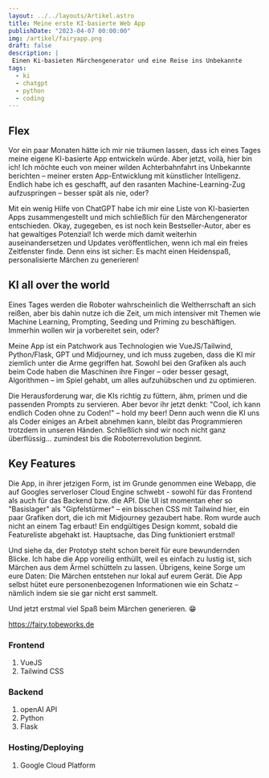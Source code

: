 ```yaml
---
layout: ../../layouts/Artikel.astro
title: Meine erste KI-basierte Web App
publishDate: "2023-04-07 00:00:00"
img: /artikel/fairyapp.png
draft: false
description: |
 Einen Ki-basieten Märchengenerator und eine Reise ins Unbekannte
tags:
  - ki
  - chatgpt
  - python
  - coding
---
```

## Flex
Vor ein paar Monaten hätte ich mir nie träumen lassen, dass ich eines Tages meine eigene KI-basierte App entwickeln würde. Aber jetzt, voilà, hier bin ich! Ich möchte euch von meiner wilden Achterbahnfahrt ins Unbekannte berichten – meiner ersten App-Entwicklung mit künstlicher Intelligenz. Endlich habe ich es geschafft, auf den rasanten Machine-Learning-Zug aufzuspringen – besser spät als nie, oder?

Mit ein wenig Hilfe von ChatGPT habe ich mir eine Liste von KI-basierten Apps zusammengestellt und mich schließlich für den Märchengenerator entschieden. Okay, zugegeben, es ist noch kein Bestseller-Autor, aber es hat gewaltiges Potenzial! Ich werde mich damit weiterhin auseinandersetzen und Updates veröffentlichen, wenn ich mal ein freies Zeitfenster finde. Denn eins ist sicher: Es macht einen Heidenspaß, personalisierte Märchen zu generieren!

## KI all over the world
Eines Tages werden die Roboter wahrscheinlich die Weltherrschaft an sich reißen, aber bis dahin nutze ich die Zeit, um mich intensiver mit Themen wie Machine Learning, Prompting, Seeding und Priming zu beschäftigen. Immerhin wollen wir ja vorbereitet sein, oder?

Meine App ist ein Patchwork aus Technologien wie VueJS/Tailwind, Python/Flask, GPT und Midjourney, und ich muss zugeben, dass die KI mir ziemlich unter die Arme gegriffen hat. Sowohl bei den Grafiken als auch beim Code haben die Maschinen ihre Finger – oder besser gesagt, Algorithmen – im Spiel gehabt, um alles aufzuhübschen und zu optimieren.

Die Herausforderung war, die KIs richtig zu füttern, ähm, primen und die passenden Prompts zu servieren. Aber bevor ihr jetzt denkt: "Cool, ich kann endlich Coden ohne zu Coden!" – hold my beer! Denn auch wenn die KI uns als Coder einiges an Arbeit abnehmen kann, bleibt das Programmieren trotzdem in unseren Händen. Schließlich sind wir noch nicht ganz überflüssig... zumindest bis die Roboterrevolution beginnt. 


## Key Features
Die App, in ihrer jetzigen Form, ist im Grunde genommen eine Webapp, die auf Googles serverloser Cloud Engine schwebt - sowohl für das Frontend als auch für das Backend bzw. die API. Die UI ist momentan eher so "Basislager" als "Gipfelstürmer" – ein bisschen CSS mit Tailwind hier, ein paar Grafiken dort, die ich mit Midjourney gezaubert habe. Rom wurde auch nicht an einem Tag erbaut! Ein endgültiges Design kommt, sobald die Featureliste abgehakt ist. Hauptsache, das Ding funktioniert erstmal!

Und siehe da, der Prototyp steht schon bereit für eure bewundernden Blicke. Ich habe die App voreilig enthüllt, weil es einfach zu lustig ist, sich Märchen aus dem Ärmel schütteln zu lassen. Übrigens, keine Sorge um eure Daten: Die Märchen entstehen nur lokal auf eurem Gerät. Die App selbst hütet eure personenbezogenen Informationen wie ein Schatz – nämlich indem sie sie gar nicht erst sammelt.

Und jetzt erstmal viel Spaß beim Märchen generieren. 😁

https://fairy.tobeworks.de

### Frontend
1. VueJS
2. Tailwind CSS
### Backend
1. openAI API
3. Python
3. Flask
### Hosting/Deploying
1. Google Cloud Platform




